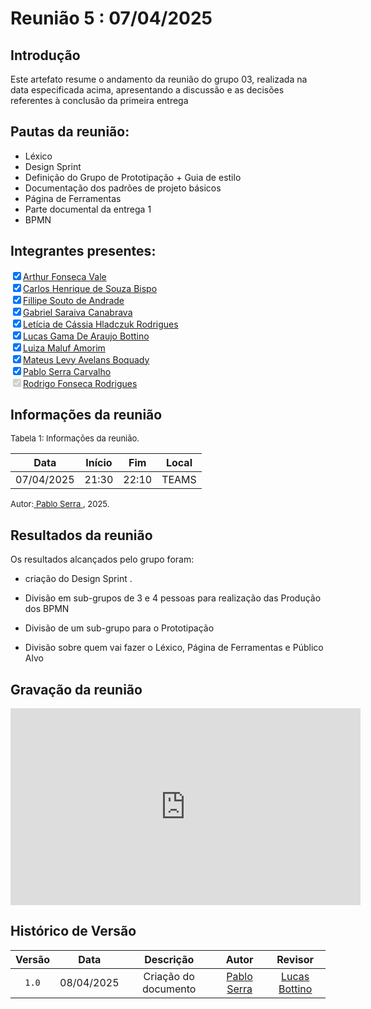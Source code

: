 # Reunião 5 : 07/04/2025

## Introdução

Este artefato resume o andamento da reunião do grupo 03, realizada na data especificada acima, apresentando a discussão e as decisões referentes à conclusão da primeira entrega

## Pautas da reunião:
- Léxico
- Design Sprint
- Definição do Grupo de Prototipação + Guia de estilo
- Documentação dos padrões de projeto básicos
- Página de Ferramentas
- Parte documental da entrega 1
- BPMN
## Integrantes presentes:

<label><input type="checkbox" checked abled>[Arthur Fonseca Vale](https://github.com/arthurfonsecaa)</label><br>
<label><input type="checkbox" checked abled>[Carlos Henrique de Souza Bispo](https://github.com/carlinn1)</label><br>
<label><input type="checkbox" checked abled>[Fillipe Souto de Andrade](https://github.com/fillipeb50)</label><br>
<label><input type="checkbox" checked abled>[Gabriel Saraiva Canabrava](https://github.com/gabrielsarcan)</label><br>
<label><input type="checkbox" checked abled>[Letícia de Cássia Hladczuk Rodrigues](https://github.com/HladczukLe)</label><br>
<label><input type="checkbox" checked abled>[Lucas Gama De Araujo Bottino](https://github.com/bottinolucas)</label><br>
<label><input type="checkbox" checked abled>[Luiza Maluf Amorim](https://github.com/LuizaMaluf)</label><br>
<label><input type="checkbox" checked abled>[Mateus Levy Avelans Boquady](https://github.com/mateus9levy)</label><br>
<label><input type="checkbox" checked abled>[Pablo Serra Carvalho](https://github.com/Pabloserrapxx)</label><br>
<label><input type="checkbox" checked disabled>[Rodrigo Fonseca Rodrigues](https://github.com/rodfon3301)</label><br>

## Informações da reunião

<font size="2" >

<p > Tabela 1: Informações da reunião. </p>

</font>

|    Data    | Início |  Fim  | Local |
| :--------: | :----: | :---: | :---: |
| 07/04/2025 | 21:30  | 22:10 | TEAMS |

<font size="2" >

<p>Autor:<a href= "https://github.com/Pabloserrapxx"> Pablo Serra </a>, 2025.</p>

</font>

## Resultados da reunião 

Os resultados alcançados pelo grupo foram:

- criação do Design Sprint .

- Divisão em sub-grupos de 3 e 4 pessoas para realização das Produção dos BPMN

- Divisão de um sub-grupo para o Prototipação

- Divisão sobre quem vai fazer o Léxico, Página de Ferramentas e Público Alvo

## Gravação da reunião

<iframe width="560" height="315" src="https://youtu.be/OjKZV0ym2U4" title="YouTube video player" frameborder="0" allow="accelerometer; autoplay; clipboard-write; encrypted-media; gyroscope; picture-in-picture; web-share" referrerpolicy="strict-origin-when-cross-origin" allowfullscreen></iframe>


## Histórico de Versão

| Versão |    Data    |      Descrição       |                      Autor                       |    Revisor     |
| :----: | :--------: | :------------------: | :----------------------------------------------: | :------------: |
| `1.0`  | 08/04/2025 | Criação do documento | [Pablo Serra](https://github.com/Pabloserrapxx) |[Lucas Bottino](https://github.com/bottinolucas)|
